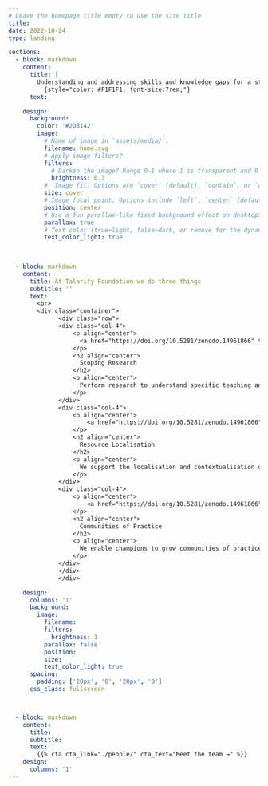 ```yaml
---
# Leave the homepage title empty to use the site title
title:
date: 2022-10-24
type: landing

sections:
  - block: markdown
    content:
      title: |
        Understanding and addressing skills and knowledge gaps for a stronger future.
          {style="color: #F1F1F1; font-size:7rem;"}
      text: |

    design:
      background:
        color: '#2D3142'
        image:
          # Name of image in `assets/media/`.
          filename: home.svg
          # Apply image filters?
          filters:
            # Darken the image? Range 0-1 where 1 is transparent and 0 is opaque.
            brightness: 0.3
          #  Image fit. Options are `cover` (default), `contain`, or `actual` size.
          size: cover
          # Image focal point. Options include `left`, `center` (default), or `right`.
          position: center
          # Use a fun parallax-like fixed background effect on desktop? true/false
          parallax: true
          # Text color (true=light, false=dark, or remove for the dynamic theme color).
          text_color_light: true

        
   
  - block: markdown
    content:
      title: At Talarify Foundation we do three things
      subtitle: ''
      text: |
        <br>
        <div class="container">
              <div class="row">
              <div class="col-4">
                  <p align="center">
                    <a href="https://doi.org/10.5281/zenodo.14961866" target="_blank"><img src="../uploads/research.svg" width="70%"></a>
                  </p>
                  <h2 align="center">
                    Scoping Research
                  </h2>
                  <p align="center">
                    Perform research to understand specific teaching and learning needs in niche environments to ensure optimal use of resources and time.
                  </p>
              </div>
              <div class="col-4">
                  <p align="center">
                      <a href="https://doi.org/10.5281/zenodo.14961866" target="_blank"><img src="../uploads/localisation.svg" width="70%"></a>
                  </p>
                  <h2 align="center">
                    Resource Localisation
                  </h2>
                  <p align="center">
                    We support the localisation and contextualisation of learning resources and training interventions to facilitate optimal learning experiences.
                  </p>
              </div>
              <div class="col-4">
                  <p align="center">
                      <a href="https://doi.org/10.5281/zenodo.14961866" target="_blank"><img src="../uploads/community.svg" width="70%"></a>
                  </p>
                  <h2 align="center">
                    Communities of Practice
                  </h2>
                  <p align="center">
                    We enable champions to grow communities of practice where continuous learning and knowledge sharing can thrive.
                  </p>
              </div>
              </div>
              </div>

    design:
      columns: '1'
      background:
        image: 
          filename: 
          filters:
            brightness: 1
          parallax: false
          position: 
          size: 
          text_color_light: true
      spacing:
        padding: ['20px', '0', '20px', '0']
      css_class: fullscreen



  - block: markdown
    content:
      title:
      subtitle:
      text: |
        {{% cta cta_link="./people/" cta_text="Meet the team →" %}}
    design:
      columns: '1'
---
```

